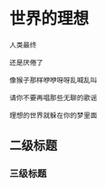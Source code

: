 # 世界的理想
    人类最终

    还是厌倦了

    像猴子那样咿咿呀呀乱喊乱叫

    请你不要再唱那些无聊的歌谣

    理想的世界就躲在你的梦里面

## 二级标题
 ### 三级标题